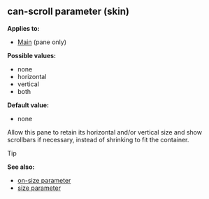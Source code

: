 ## can-scroll parameter (skin)


**Applies to:**
+   [Main](/ref/skin/control/main.md) (pane only)

**Possible values:**
+   none
+   horizontal
+   vertical
+   both

**Default value:**
+   none


Allow this pane to retain its horizontal and/or vertical size
and show scrollbars if necessary, instead of shrinking to fit the
container.

> [!TIP] 
> **See also:**
> +   [on-size parameter](/ref/skin/param/on-size.md) 
> +   [size parameter](/ref/skin/param/size.md) 